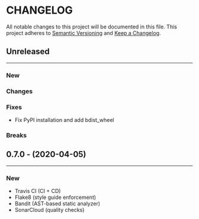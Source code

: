 # CHANGELOG

All notable changes to this project will be documented in this file.
This project adheres to [Semantic Versioning](http://semver.org/) and [Keep a Changelog](http://keepachangelog.com/).



## Unreleased
---

### New

### Changes

### Fixes
* Fix PyPI installation and add bdist_wheel

### Breaks


## 0.7.0 - (2020-04-05)
---

### New
* Travis CI (CI + CD)
* Flake8 (style guide enforcement)
* Bandit (AST-based static analyzer)
* SonarCloud (quality checks)


